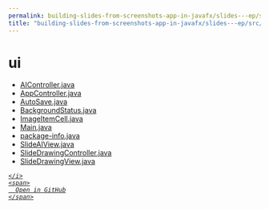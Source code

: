 ```yaml
---
permalink: building-slides-from-screenshots-app-in-javafx/slides---ep/src/main/java/engineer/mathsoftware/blog/slides/ui
title: "building-slides-from-screenshots-app-in-javafx/slides---ep/src/main/java/engineer/mathsoftware/blog/slides/ui"
---
```


# ui
<ul>
  <li>
    <a href="AIController.java">
      AIController.java
    </a>
  </li>
  <li>
    <a href="AppController.java">
      AppController.java
    </a>
  </li>
  <li>
    <a href="AutoSave.java">
      AutoSave.java
    </a>
  </li>
  <li>
    <a href="BackgroundStatus.java">
      BackgroundStatus.java
    </a>
  </li>
  <li>
    <a href="ImageItemCell.java">
      ImageItemCell.java
    </a>
  </li>
  <li>
    <a href="Main.java">
      Main.java
    </a>
  </li>
  <li>
    <a href="package-info.java">
      package-info.java
    </a>
  </li>
  <li>
    <a href="SlideAIView.java">
      SlideAIView.java
    </a>
  </li>
  <li>
    <a href="SlideDrawingController.java">
      SlideDrawingController.java
    </a>
  </li>
  <li>
    <a href="SlideDrawingView.java">
      SlideDrawingView.java
    </a>
  </li>
</ul>
<div class="social open-gh-btn my-4">
  <a class="btn btn-github" href="https://github.com/tobiasbriones/blog/tree/main/swe/dev/java/javafx/drawing/productivity/building-slides-from-screenshots-app-in-javafx/slides---ep/src/main/java/engineer/mathsoftware/blog/slides/ui" target="_blank">
    <i class="fab fa-github">
      
    </i>
    <span>
      Open in GitHub
    </span>
  </a>
</div>